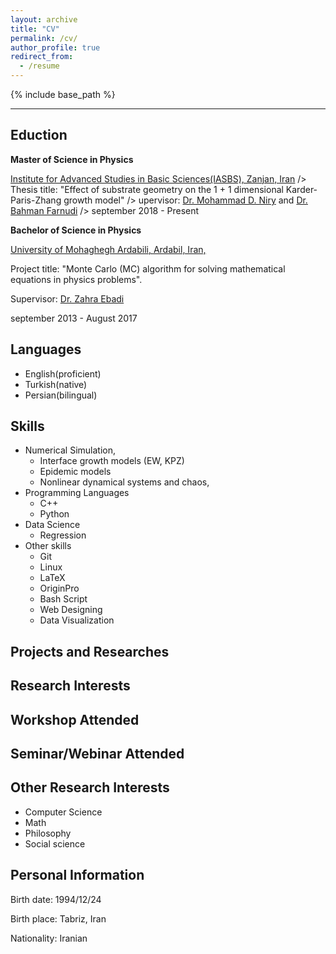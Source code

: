 ```yaml
---
layout: archive
title: "CV"
permalink: /cv/
author_profile: true
redirect_from:
  - /resume
---
```


{% include base_path %}


____________________________
## Eduction


**Master of Science in Physics**

[Institute for Advanced Studies in Basic Sciences(IASBS), Zanjan, Iran](https://iasbs.ac.ir/?lang=en) />
Thesis title: "Effect of substrate geometry on the 1 + 1 dimensional Karder-Paris-Zhang growth model" />
upervisor: [Dr. Mohammad D. Niry](https://iasbs.ac.ir/~m.d.niry/) and [Dr. Bahman Farnudi](https://iasbs.ac.ir/~farnudi/stsn_eng.htm) />
september 2018 - Present

**Bachelor of Science in Physics**

[University of Mohaghegh Ardabili, Ardabil, Iran,](https://uma.ac.ir/index.php?slc_lang=en)

Project title: "Monte Carlo (MC) algorithm for solving mathematical equations in physics problems".

Supervisor: [Dr. Zahra Ebadi](https://www.researchgate.net/profile/Zahra-Ebadi)

september 2013 - August 2017

## Languages
* English(proficient)
* Turkish(native)
* Persian(bilingual)

## Skills
* Numerical Simulation,
  * Interface growth models (EW, KPZ)
  * Epidemic models
  * Nonlinear dynamical systems and chaos,
* Programming Languages
  * C++ 
  * Python
* Data Science
  * Regression
* Other skills
  * Git 
  * Linux
  * LaTeX
  * OriginPro
  * Bash Script
  * Web Designing
  * Data Visualization

## Projects and Researches
## Research Interests
## Workshop Attended
## Seminar/Webinar Attended

## Other  Research Interests 
* Computer Science
* Math
* Philosophy
* Social science

## Personal Information

Birth date: 1994/12/24

Birth place: Tabriz, Iran

Nationality: Iranian
